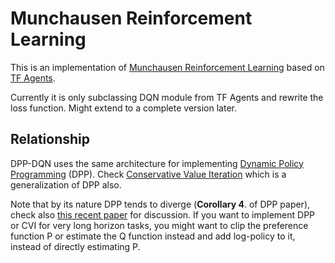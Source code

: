 # Munchausen Reinforcement Learning

This is an implementation of [Munchausen Reinforcement Learning](https://arxiv.org/abs/2007.14430) based on [TF Agents](https://github.com/tensorflow/agents).

Currently it is only subclassing DQN module from TF Agents and rewrite the loss function. Might extend to a complete version later.

## Relationship
DPP-DQN uses the same architecture for implementing [Dynamic Policy Programming](https://jmlr.org/papers/volume13/azar12a/azar12a.pdf) (DPP). Check [Conservative Value Iteration](http://proceedings.mlr.press/v89/kozuno19a/kozuno19a.pdf) which is a generalization of DPP also.

Note that by its nature DPP tends to diverge (**Corollary 4**. of DPP paper), check also [this recent paper](https://arxiv.org/abs/1910.09322) for discussion. If you want to implement DPP or CVI for very long horizon tasks, you might want to clip the preference function P or estimate the Q function instead and add log-policy to it, instead of directly estimating P.
